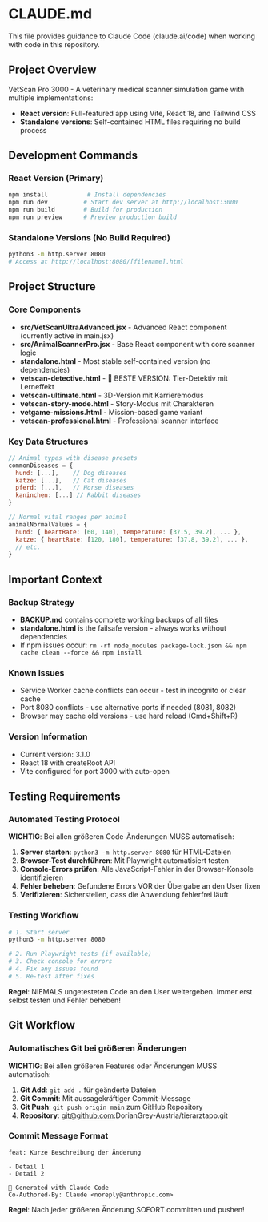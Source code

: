 # CLAUDE.md

This file provides guidance to Claude Code (claude.ai/code) when working with code in this repository.

## Project Overview
VetScan Pro 3000 - A veterinary medical scanner simulation game with multiple implementations:
- **React version**: Full-featured app using Vite, React 18, and Tailwind CSS
- **Standalone versions**: Self-contained HTML files requiring no build process

## Development Commands

### React Version (Primary)
```bash
npm install           # Install dependencies
npm run dev          # Start dev server at http://localhost:3000
npm run build        # Build for production
npm run preview      # Preview production build
```

### Standalone Versions (No Build Required)
```bash
python3 -m http.server 8080
# Access at http://localhost:8080/[filename].html
```

## Project Structure

### Core Components
- **src/VetScanUltraAdvanced.jsx** - Advanced React component (currently active in main.jsx)
- **src/AnimalScannerPro.jsx** - Base React component with core scanner logic
- **standalone.html** - Most stable self-contained version (no dependencies)
- **vetscan-detective.html** - 🎯 BESTE VERSION: Tier-Detektiv mit Lerneffekt
- **vetscan-ultimate.html** - 3D-Version mit Karrieremodus
- **vetscan-story-mode.html** - Story-Modus mit Charakteren
- **vetgame-missions.html** - Mission-based game variant
- **vetscan-professional.html** - Professional scanner interface

### Key Data Structures
```javascript
// Animal types with disease presets
commonDiseases = {
  hund: [...],    // Dog diseases
  katze: [...],   // Cat diseases  
  pferd: [...],   // Horse diseases
  kaninchen: [...] // Rabbit diseases
}

// Normal vital ranges per animal
animalNormalValues = {
  hund: { heartRate: [60, 140], temperature: [37.5, 39.2], ... },
  katze: { heartRate: [120, 180], temperature: [37.8, 39.2], ... },
  // etc.
}
```

## Important Context

### Backup Strategy
- **BACKUP.md** contains complete working backups of all files
- **standalone.html** is the failsafe version - always works without dependencies
- If npm issues occur: `rm -rf node_modules package-lock.json && npm cache clean --force && npm install`

### Known Issues
- Service Worker cache conflicts can occur - test in incognito or clear cache
- Port 8080 conflicts - use alternative ports if needed (8081, 8082)
- Browser may cache old versions - use hard reload (Cmd+Shift+R)

### Version Information
- Current version: 3.1.0
- React 18 with createRoot API
- Vite configured for port 3000 with auto-open

## Testing Requirements

### Automated Testing Protocol
**WICHTIG**: Bei allen größeren Code-Änderungen MUSS automatisch:
1. **Server starten**: `python3 -m http.server 8080` für HTML-Dateien
2. **Browser-Test durchführen**: Mit Playwright automatisiert testen
3. **Console-Errors prüfen**: Alle JavaScript-Fehler in der Browser-Konsole identifizieren
4. **Fehler beheben**: Gefundene Errors VOR der Übergabe an den User fixen
5. **Verifizieren**: Sicherstellen, dass die Anwendung fehlerfrei läuft

### Testing Workflow
```bash
# 1. Start server
python3 -m http.server 8080

# 2. Run Playwright tests (if available)
# 3. Check console for errors
# 4. Fix any issues found
# 5. Re-test after fixes
```

**Regel**: NIEMALS ungetesteten Code an den User weitergeben. Immer erst selbst testen und Fehler beheben!

## Git Workflow

### Automatisches Git bei größeren Änderungen
**WICHTIG**: Bei allen größeren Features oder Änderungen MUSS automatisch:
1. **Git Add**: `git add .` für geänderte Dateien
2. **Git Commit**: Mit aussagekräftiger Commit-Message
3. **Git Push**: `git push origin main` zum GitHub Repository
4. **Repository**: git@github.com:DorianGrey-Austria/tierarztapp.git

### Commit Message Format
```
feat: Kurze Beschreibung der Änderung

- Detail 1
- Detail 2

🤖 Generated with Claude Code
Co-Authored-By: Claude <noreply@anthropic.com>
```

**Regel**: Nach jeder größeren Änderung SOFORT committen und pushen!